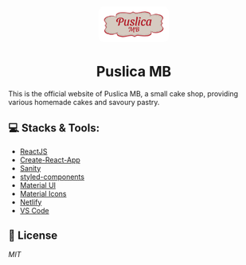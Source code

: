 <p align="center">
  <a href="https://breaking-bad-show-info.netlify.app/">
    <img alt="site logo" src="./src/assets/logo.svg" width="120" style="background-color: #FFFFFF; border-radius: 10px; padding: 10px" />
  </a>
</p>
<h1 align="center">
  Puslica MB
</h1>

This is the official website of Puslica MB, a small cake shop, providing various homemade cakes and savoury pastry.

## 💻 Stacks & Tools:

- [ReactJS](https://reactjs.org/)
- [Create-React-App](https://create-react-app.dev/)
- [Sanity](https://www.sanity.io/)
- [styled-components](https://styled-components.com/)
- [Material UI](https://mui.com/)
- [Material Icons](https://mui.com/material-ui/material-icons/)
- [Netlify](https://www.netlify.com/)
- [VS Code](https://code.visualstudio.com/)

## 📝 License

_MIT_
